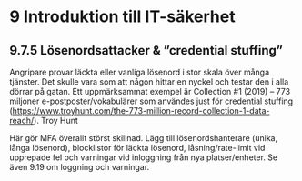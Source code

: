 # 9 Introduktion till IT-säkerhet

## 9.7.5 Lösenordsattacker & ”credential stuffing”

Angripare provar läckta eller vanliga lösenord i stor skala över många tjänster. Det skulle vara som att någon hittar en nyckel och testar den i alla dörrar på gatan. Ett uppmärksammat exempel är Collection #1 (2019) – 773 miljoner e-postposter/vokabulärer som användes just för credential stuffing (https://www.troyhunt.com/the-773-million-record-collection-1-data-reach/). Troy Hunt

Här gör MFA överallt störst skillnad. Lägg till lösenordshanterare (unika, långa lösenord), blocklistor för läckta lösenord, låsning/rate-limit vid upprepade fel och varningar vid inloggning från nya platser/enheter. Se även 9.19 om loggning och varningar.

